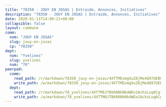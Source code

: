 ```yaml
---
title: "78350 - JOUY EN JOSAS | Entraide, Annonces, Initiatives"
description: "78350 - JOUY EN JOSAS | Entraide, Annonces, Initiatives"
date: 2020-01-11T14:09:21+09:00
collapsible: false
layout: commune
comm:
  nom: "JOUY EN JOSAS"
  slug: jouy-en-josas
  cp: "78350"
dept:
  nom: "Yvelines"
  slug: yvelines
  num: "78"
peerpad:
  comm:
    read_path: /r/markdown/78350_jouy-en-josas/4XTTMExmgXuZ8jMe4Q97UEBCd3L3qrcfgysR39nzG5PMgBmvp
    write_path: /w/markdown/78350_jouy-en-josas/4XTTMExmgXuZ8jMe4Q97UEBCd3L3qrcfgysR39nzG5PMgBmvp-K3TgUTRRkaVfsVSkqZ6ZnqVFG7avKRcepNPbpvhQYLUqcn1YKxvfdL5Aw2TS6tqZZFMCoiQs6bQ1SwVDNKh4fbk8QnrRZkbFpykBhU4KrMJJQpJMVcRbz9G5GvXWNMEHLBNXTfgc
  dept:
    read_path: /r/markdown/78_yvelines/4XTTM6JTBkR8NkNb4WEo1AchzLuq6Cg73ydg7w9pErcQZA13p
    write_path: /w/markdown/78_yvelines/4XTTM6JTBkR8NkNb4WEo1AchzLuq6Cg73ydg7w9pErcQZA13p-K3TgUBFRQCPZwoWqJkunXeSjdgbtU3xzUSsui8DBc3rCTw6mbo4gNvfQRdE99JD3AnVW7fzseq687LKfGWCfAPajih5ByiZ3SpFz1r449oWaDnM5BHKZTbYtf6pEhRvzWbcazhrS
---
```


